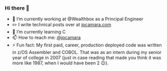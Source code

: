 ### Hi there 👋

- 🔭 I’m currently working at @Wealthbox as a Principal Engineer
- ✏️ I write technical posts over at [jpcamara.com](http://www.jpcamara.com/)
- 🌱 I’m currently learning C
- 📫 How to reach me: [@jpcamara](https://www.linkedin.com/in/jpcamara/)
- ⚡ Fun fact: My first paid, career, production deployed code was written in z/OS Assembler and COBOL. That was as an intern during my senior year of college in 2007 (just in case reading that made you think it was more like 1987, when I would have been 2 😉).

<!--
**jpcamara/jpcamara** is a ✨ _special_ ✨ repository because its `README.md` (this file) appears on your GitHub profile.

Here are some ideas to get you started:

- 🔭 I’m currently working on ...
- 🌱 I’m currently learning ...
- 👯 I’m looking to collaborate on ...
- 🤔 I’m looking for help with ...
- 💬 Ask me about ...
- 📫 How to reach me: ...
- 😄 Pronouns: ...
- ⚡ Fun fact: ...
-->
